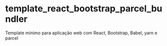 # template_react_bootstrap_parcel_bundler
Template mínimo para aplicação web com React, Bootstrap, Babel, yarn e parcel
